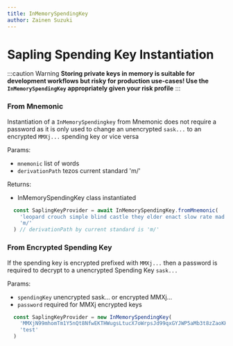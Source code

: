 ```yaml
---
title: InMemorySpendingKey
author: Zainen Suzuki
---
```


# Sapling Spending Key Instantiation

:::caution Warning
**Storing private keys in memory is suitable for development workflows but risky for
production use-cases! Use the `InMemorySpendingKey` appropriately given your risk profile**
:::

### From Mnemonic

Instantiation of a `InMemorySpendingkey` from Mnemonic does not require a password as it is only used to change an unencrypted `sask...` to an encrypted `MMXj...` spending key or vice versa

Params:
  - `mnemonic` list of words
  - `derivationPath` tezos current standard 'm/'

Returns: 
  - InMemorySpendingKey class instantiated



```js
  const SaplingKeyProvider = await InMemorySpendingKey.fromMnemonic(
    'leopard crouch simple blind castle they elder enact slow rate mad blanket saddle tail silk fury quarter obscure interest exact veteran volcano fabric cherry',
    'm/'
  ) // derivationPath by current standard is 'm/'

```

### From Encrypted Spending Key

If the spending key is encrypted prefixed with `MMXj...` then a password is required to decrypt to a unencrypted Spending Key `sask...`

Params: 
  - `spendingKey` unencrypted sask... or encrypted MMXj...
  - `password` required for MMXj encrypted keys

```js
  const SaplingKeyProvider = new InMemorySpendingKey(
    'MMXjN99mhomTm1Y5nQt8NfwEKTHWugsLtucX7oWrpsJd99qxGYJWP5aMb3t8zZaoKHQ898bLu9dwpog71bnjiDZfS9J9hWnTLCGm4fAjKKYeRuwTgCRjSdsP9znCPBUpCvyxeEFvUfamA5URrp8c7AaooAkobLW1PjNh2vjHobtiyNVTEtyTUWTLcjdxaiPbQWs3NaWvcb5Qr6z9MHhKrYNBHmsd9HBeRB2rVnvvL7pMc8f8zqyuXtmAuzMhiqPz3B4BRzuc8a2jkkoL14',
    'test'
  )

```
